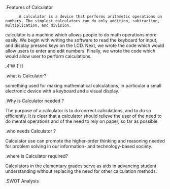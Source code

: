 .Features of Calculator

          A calculator is a device that performs arithmetic operations on numbers. The simplest calculators can do only addition, subtraction, multiplication, and division.
calculator is a machine which allows people to do math operations more easily. We begin with writing the software to read the keyboard for input, and display pressed keys on the LCD. Next, we wrote the code which would allow users to enter and edit numbers.  Finally, we wrote the code which would allow user to perform calculations.


.4'W 1'H
 
 .what is Calculator?
 
  something used for making mathematical calculations, in particular a small electronic device with a keyboard and a visual display.
  
 .Why is Calculator needed ?
 
 The purpose of a calculator is to do correct calculations, and to do so efficiently. It is clear that a calculator should relieve the user of the need to do mental     operations and of the need to rely on paper, so far as possible.
 
 .who needs Calculator ?
 
 Calculator use can promote the higher-order thinking and reasoning needed for problem solving in our information- and technology-based society.  
 
 .where is Calculator required?
 
  Calculators in the elementary grades serve as aids in advancing student understanding without replacing the need for other calculation methods.
 
 
 .SWOT Analysis

